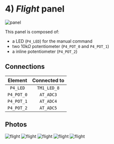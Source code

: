 # 4) *Flight* panel

![panel](design-4.jpg)

This panel is composed of:
- a LED (`P4_LED`) for the manual command
- two 10k$\Omega$ potentiometer (`P4_POT_0` and `P4_POT_1`)
- a inline potentiometer (`P4_POT_2`)

## Connections

| Element        | Connected to  |
|:--------------:|:-------------:|
| `P4_LED`       | `TM1_LED_8`   |
| `P4_POT_0`     | `AT_ADC3`     |
| `P4_POT_1`     | `AT_ADC4`     |
| `P4_POT_2`     | `AT_ADC5`     |


## Photos
![flight](../../photos/panels/4-pilot/IMG_1906.JPG)
![flight](../../photos/panels/4-pilot/IMG_1907.JPG)
![flight](../../photos/panels/4-pilot/IMG_1908.JPG)
![flight](../../photos/panels/4-pilot/IMG_1909.JPG)
![flight](../../photos/panels/4-pilot/IMG_1910.JPG)